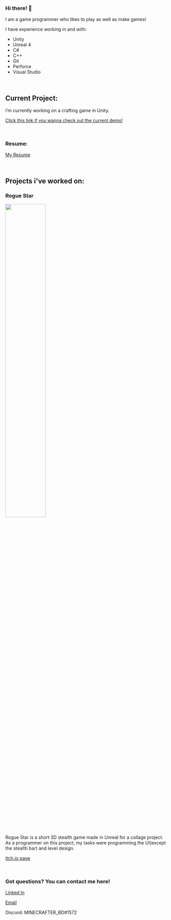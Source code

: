### Hi there! 👋

I am a game programmer who likes to play as well as make games!

I have experience working in and with:
 
  - Unity
  - Unreal 4
  - C#
  - C++
  - Git
  - Perforce
  - Visual Studio

<br>

## Current Project:

I’m currently working on a crafting game in Unity.

[Click this link if you wanna check out the current demo!](https://github.com/BryceDeso/Crafting-Game)

<br>

### Resume:

[My Resume](Resume.pdf)

<br>

## Projects i've worked on:

### Rogue Star

<img src="https://user-images.githubusercontent.com/68763524/172903780-f3515502-a32a-45a7-be26-f9797cd7aa14.png"  width=50% height=50%>

Rogue Star is a short 3D stealth game made in Unreal for a collage project. As a programmer on this project, my tasks were programming the UI(except the stealth bar) and level design.

[Itch.io page](https://liquid-moon-productions.itch.io/rogue-star)

<br>

### Got questions? You can contact me here!

[Linked In](https://www.linkedin.com/in/bryce-deshotel-2782041bb/)

[Email](brycedeso123@gmail.com)

Discord: MINECRAFTER_BD#1572
